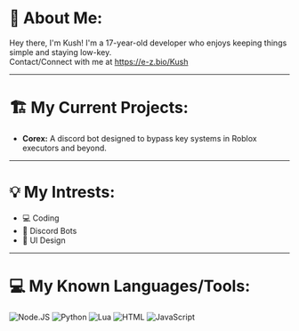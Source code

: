 # 📝 About Me:
Hey there, I'm Kush! I'm a 17-year-old developer who enjoys keeping things simple and staying low-key. \
Contact/Connect with me at https://e-z.bio/Kush   

---
# 🏗️ My Current Projects:
- **Corex:** A discord bot designed to bypass key systems in Roblox executors and beyond.
---
# 💡 My Intrests:
- 💻 Coding
- 🤖 Discord Bots
- 📱 UI Design

---
# 💻 My Known Languages/Tools:
![Node.JS](https://img.shields.io/badge/Node.JS-417e38?style=for-the-badge&logo=node.js&logoColor=ffffff)
![Python](https://img.shields.io/badge/python-3670A0?style=for-the-badge&logo=python&logoColor=ffffff)
![Lua](https://img.shields.io/badge/Lua-000080?style=for-the-badge&logo=Lua&logoColor=white)
![HTML](https://img.shields.io/badge/Html-dd4b25?style=for-the-badge&logo=html5&logoColor=white)
![JavaScript](https://img.shields.io/badge/JavaScript-ffde24?style=for-the-badge&logo=javascript&logoColor=000)
